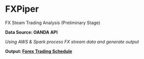 # FXPiper
FX Steam Trading Analysis
(Preliminary Stage)

**Data Source: OANDA API**

_Using AWS & Spark process FX stream data and generate output_

**Output: [Forex Trading Schedule](http://strenuousfx.s3-website-us-east-1.amazonaws.com/)**

